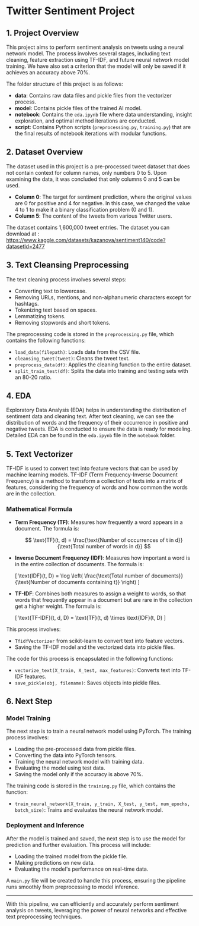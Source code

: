 
# Twitter Sentiment Project

## 1. Project Overview

This project aims to perform sentiment analysis on tweets using a neural network model. The process involves several stages, including text cleaning, feature extraction using TF-IDF, and future neural network model training. We have also set a criterion that the model will only be saved if it achieves an accuracy above 70%.

The folder structure of this project is as follows:

- **data**: Contains raw data files and pickle files from the vectorizer process.
- **model**: Contains pickle files of the trained AI model.
- **notebook**: Contains the `eda.ipynb` file where data understanding, insight exploration, and optimal method iterations are conducted.
- **script**: Contains Python scripts (`preprocessing.py`, `training.py`) that are the final results of notebook iterations with modular functions.

## 2. Dataset Overview

The dataset used in this project is a pre-processed tweet dataset that does not contain context for column names, only numbers 0 to 5. Upon examining the data, it was concluded that only columns 0 and 5 can be used.

- **Column 0**: The target for sentiment prediction, where the original values are 0 for positive and 4 for negative. In this case, we changed the value 4 to 1 to make it a binary classification problem (0 and 1).
- **Column 5**: The content of the tweets from various Twitter users.

The dataset contains 1,600,000 tweet entries.
The dataset you can download at : https://www.kaggle.com/datasets/kazanova/sentiment140/code?datasetId=2477


## 3. Text Cleansing Preprocessing

The text cleaning process involves several steps:
- Converting text to lowercase.
- Removing URLs, mentions, and non-alphanumeric characters except for hashtags.
- Tokenizing text based on spaces.
- Lemmatizing tokens.
- Removing stopwords and short tokens.

The preprocessing code is stored in the `preprocessing.py` file, which contains the following functions:
- `load_data(filepath)`: Loads data from the CSV file.
- `cleansing_tweet(tweet)`: Cleans the tweet text.
- `preprocess_data(df)`: Applies the cleaning function to the entire dataset.
- `split_train_test(df)`: Splits the data into training and testing sets with an 80-20 ratio.

## 4. EDA

Exploratory Data Analysis (EDA) helps in understanding the distribution of sentiment data and cleaning text. After text cleaning, we can see the distribution of words and the frequency of their occurrence in positive and negative tweets. EDA is conducted to ensure the data is ready for modeling. Detailed EDA can be found in the `eda.ipynb` file in the `notebook` folder.

## 5. Text Vectorizer

TF-IDF is used to convert text into feature vectors that can be used by machine learning models. TF-IDF (Term Frequency-Inverse Document Frequency) is a method to transform a collection of texts into a matrix of features, considering the frequency of words and how common the words are in the collection.

### Mathematical Formula

- **Term Frequency (TF)**: Measures how frequently a word appears in a document. The formula is:

  $$
  \text{TF}(t, d) = \frac{\text{Number of occurrences of t in d}}{\text{Total number of words in d}}
  $$

- **Inverse Document Frequency (IDF)**: Measures how important a word is in the entire collection of documents. The formula is:

  \[
  \text{IDF}(t, D) = \log \left( \frac{\text{Total number of documents}}{\text{Number of documents containing t}} \right)
  \]

- **TF-IDF**: Combines both measures to assign a weight to words, so that words that frequently appear in a document but are rare in the collection get a higher weight. The formula is:

  \[
  \text{TF-IDF}(t, d, D) = \text{TF}(t, d) \times \text{IDF}(t, D)
  \]


This process involves:
- `TfidfVectorizer` from scikit-learn to convert text into feature vectors.
- Saving the TF-IDF model and the vectorized data into pickle files.

The code for this process is encapsulated in the following functions:
- `vectorize_text(X_train, X_test, max_features)`: Converts text into TF-IDF features.
- `save_pickle(obj, filename)`: Saves objects into pickle files.

## 6. Next Step

### Model Training

The next step is to train a neural network model using PyTorch. The training process involves:
- Loading the pre-processed data from pickle files.
- Converting the data into PyTorch tensors.
- Training the neural network model with training data.
- Evaluating the model using test data.
- Saving the model only if the accuracy is above 70%.

The training code is stored in the `training.py` file, which contains the function:
- `train_neural_network(X_train, y_train, X_test, y_test, num_epochs, batch_size)`: Trains and evaluates the neural network model.

### Deployment and Inference

After the model is trained and saved, the next step is to use the model for prediction and further evaluation. This process will include:
- Loading the trained model from the pickle file.
- Making predictions on new data.
- Evaluating the model's performance on real-time data.

A `main.py` file will be created to handle this process, ensuring the pipeline runs smoothly from preprocessing to model inference.

---

With this pipeline, we can efficiently and accurately perform sentiment analysis on tweets, leveraging the power of neural networks and effective text preprocessing techniques.

